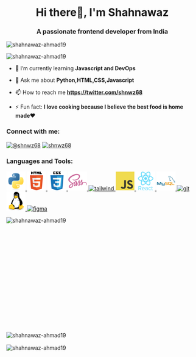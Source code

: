 <h1 align="center">Hi there👋, I'm Shahnawaz</h1>
<h3 align="center">A passionate frontend developer from India</h3>
<img align="right"> <img src="https://crazydevelopers.in/wp-content/uploads/2021/09/cms-website-development-service.gif" alt="shahnawaz-ahmad19"  width="250"/> 


<p align="left"> <img src="https://komarev.com/ghpvc/?username=shahnawaz-ahmad19&label=Profile%20views&color=0e75b6&style=flat" alt="shahnawaz-ahmad19" /> </p>

- 🌱 I’m currently learning **Javascript and DevOps**

- 💬 Ask me about **Python,HTML,CSS,Javascript**

- 📫 How to reach me **https://twitter.com/shnwz68**

- ⚡ Fun fact: **I love cooking because I believe the best food is home made❤️**

<h3 align="left">Connect with me:</h3>
<p align="left">
<a href="https://twitter.com/@shnwz68" target="blank"><img align="center" src="https://raw.githubusercontent.com/rahuldkjain/github-profile-readme-generator/master/src/images/icons/Social/twitter.svg" alt="@shnwz68" height="30" width="40" /></a>
<a href="https://www.hackerrank.com/shnwz68" target="blank"><img align="center" src="https://raw.githubusercontent.com/rahuldkjain/github-profile-readme-generator/master/src/images/icons/Social/hackerrank.svg" alt="shnwz68" height="30" width="40" /></a>
</p>

<h3 align="left">Languages and Tools:</h3>

<a href="https://www.python.org" target="_blank" rel="noreferrer"> <img src="https://raw.githubusercontent.com/devicons/devicon/master/icons/python/python-original.svg" alt="python" width="50" height="50"/> </a>
<a href="https://www.w3.org/html/" target="_blank" rel="noreferrer"> <img src="https://raw.githubusercontent.com/devicons/devicon/master/icons/html5/html5-original-wordmark.svg" alt="html5" width="50" height="50"/> </a>
 <a href="https://www.w3schools.com/css/" target="_blank" rel="noreferrer"> <img src="https://raw.githubusercontent.com/devicons/devicon/master/icons/css3/css3-original-wordmark.svg" alt="css3" width="50" height="50"/> </a>
<a href="https://sass-lang.com" target="_blank" rel="noreferrer"> <img src="https://raw.githubusercontent.com/devicons/devicon/master/icons/sass/sass-original.svg" alt="sass" width="50" height="50"/> </a> 
<a href="https://tailwindcss.com/" target="_blank" rel="noreferrer"> <img src="https://www.vectorlogo.zone/logos/tailwindcss/tailwindcss-icon.svg" alt="tailwind" width="50" height="50"/> </a>
<a href="https://developer.mozilla.org/en-US/docs/Web/JavaScript" target="_blank" rel="noreferrer"> <img src="https://raw.githubusercontent.com/devicons/devicon/master/icons/javascript/javascript-original.svg" alt="javascript" width="50" height="50"/> </a>
<a href="https://reactjs.org/" target="_blank" rel="noreferrer"> <img src="https://raw.githubusercontent.com/devicons/devicon/master/icons/react/react-original-wordmark.svg" alt="react" width="50" height="50"/> </a>
<a href="https://www.mysql.com/" target="_blank" rel="noreferrer"> <img src="https://raw.githubusercontent.com/devicons/devicon/master/icons/mysql/mysql-original-wordmark.svg" alt="mysql" width="50" height="50"/> </a>
<a href="https://git-scm.com/" target="_blank" rel="noreferrer"> <img src="https://www.vectorlogo.zone/logos/git-scm/git-scm-icon.svg" alt="git" width="50" height="50"/> </a>
<a href="https://www.linux.org/" target="_blank" rel="noreferrer"> <img src="https://raw.githubusercontent.com/devicons/devicon/master/icons/linux/linux-original.svg" alt="linux" width="50" height="50"/> </a>
<a href="https://www.figma.com/" target="_blank" rel="noreferrer"> <img src="https://www.vectorlogo.zone/logos/figma/figma-icon.svg" alt="figma" width="50" height="50"/> </a></p>



<p><img align="left" src="https://github-readme-streak-stats.herokuapp.com/?user=shahnawaz-ahmad19&theme=slateorange" alt="shahnawaz-ahmad19" height="300" width="400" /></p>
<p>&nbsp;<img align="center" src="https://github-readme-stats.vercel.app/api?username=shahnawaz-ahmad19&theme=slateorange&show_icons=true&locale=en" alt="shahnawaz-ahmad19" height="400" width="400"/></p>
<p><img align="center" src="https://github-readme-stats.vercel.app/api/top-langs?username=shahnawaz-ahmad19&theme=slateorange&show_icons=true&locale=en&layout=compact" alt="shahnawaz-ahmad19" /></p>






<!--END_SECTION:activity-->




          








